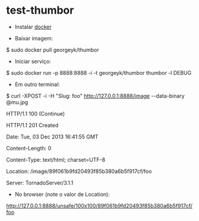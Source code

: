 test-thumbor
============

* Instalar [docker](http://www.docker.io/gettingstarted/)

* Baixar imagem:

$ sudo docker pull georgeyk/thumbor

* Iniciar serviço:

$ sudo docker run -p 8888:8888 -i -t georgeyk/thumbor thumbor -l DEBUG

* Em outro terminal:

$ curl -XPOST -i -H "Slug: foo" http://127.0.0.1:8888/image --data-binary @mu.jpg


HTTP/1.1 100 (Continue)

HTTP/1.1 201 Created

Date: Tue, 03 Dec 2013 16:41:55 GMT

Content-Length: 0

Content-Type: text/html; charset=UTF-8

Location: /image/89f061b9fd20493f85b380a6b5f917cf/foo

Server: TornadoServer/3.1.1

* No browser (note o valor de Location):

http://127.0.0.1:8888/unsafe/100x100/89f061b9fd20493f85b380a6b5f917cf/foo
